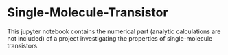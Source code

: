 # Single-Molecule-Transistor

This jupyter notebook contains the numerical part (analytic calculations are not included) of a project investigating the properties of single-molecule transistors.
